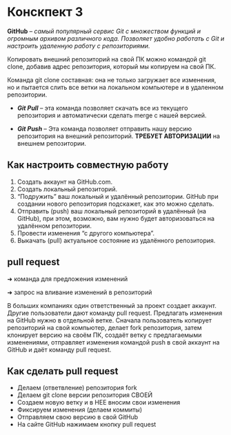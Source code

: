 # Конскпект 3

**GitHub** – *самый популярный сервис Git с множеством функций и огромным архивом различного кода. Позволяет удобно работать с Git и настроить удаленную работу с репозиториями.*

Копировать внешний репозиторий на свой ПК можно командой git clone, добавив адрес репозитория, который мы копируем на свой ПК.

Команда git clone составная: она не только
загружает все изменения, но и пытается слить 
все ветки на локальном компьютере и в
удаленном репозитории.

* *__Git Pull__* – эта команда позволяет скачать все 
из текущего репозитория и автоматически сделать merge с нашей версией.

* *__Git Push__* – Эта команда позволяет отправить нашу
версию репозитория на внешний репозиторий. __ТРЕБУЕТ АВТОРИЗАЦИИ__ на внешнем репозитории.

## __Как настроить совместную работу__

1. Создать аккаунт на GitHub.com.
2. Создать локальный репозиторий.
3. “Подружить” ваш локальный и удалённый репозитории. GitHub при создании нового репозитория подскажет, как это можно сделать.
4. Отправить (push) ваш локальный репозиторий в удалённый (на GitHub), при этом, возможно, вам нужно будет авторизоваться на удалённом репозитории.
5. Провести изменения “с другого компьютера”.
6. Выкачать (pull) актуальное состояние из удалённого репозитория.

## __pull request__

➜ команда для предложения изменений

➜ запрос на вливание изменений в репозиторий

В больших компаниях один ответственный за проект создает аккаунт. Другие пользователи дают команду pull request. Предлагать изменения на GitHub нужно в отдельной ветке. Сначала пользователь копирует репозиторий на свой компьютер, делает fork репозитория, затем клонирует версию на своём ПК, создаёт ветку с предлагаемыми изменениями, отправляет изменения командой push в свой аккаунт на GitHub и даёт команду pull request.

## __Как сделать pull request__

* Делаем   (ответвление) репозитория fork
* Делаем git clone   версии репозитория СВОЕЙ
* Создаем новую ветку и в НЕЕ вносим свои изменения
* Фиксируем изменения (делаем коммиты)
* Отправляем свою версию в свой GitHub
* На сайте GitHub нажимаем кнопку pull request
